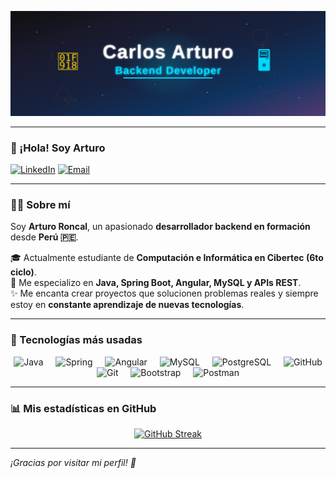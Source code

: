 
<p align="center">
  <img src="./img/carlos_arturo_svg_banner.svg" alt="Imagen"/>
</p>


---

### 👋 ¡Hola! Soy Arturo

[![LinkedIn](https://img.shields.io/badge/LinkedIn-@CarlosArturo-487FCF?style=for-the-badge&logo=LinkedIn&logoColor=white&labelColor=101010)](https://www.linkedin.com/in/carlos-ron27/)
[![Email](https://img.shields.io/badge/CarlosArturo-email-D14836?style=for-the-badge&logo=gmail&logoColor=white&labelColor=101010)](mailto:roncalhermenegildo@gmail.com)

---

### 👨‍💻 Sobre mí

Soy **Arturo Roncal**, un apasionado **desarrollador backend en formación** desde **Perú 🇵🇪**.

🎓 Actualmente estudiante de **Computación e Informática en Cibertec (6to ciclo)**.  
🚀 Me especializo en **Java, Spring Boot, Angular, MySQL y APIs REST**.  
✨ Me encanta crear proyectos que solucionen problemas reales y siempre estoy en **constante aprendizaje de nuevas tecnologías**.

---

### 🔧 Tecnologías más usadas

<div align="center">
  <img src="https://skillicons.dev/icons?i=java" height="40" alt="Java" />
  <img width="12" />
  <img src="https://skillicons.dev/icons?i=spring" height="40" alt="Spring" />
  <img width="12" />
  <img src="https://skillicons.dev/icons?i=angular" height="40" alt="Angular" />
  <img width="12" />
  <img src="https://skillicons.dev/icons?i=mysql" height="40" alt="MySQL" />
  <img width="12" />
  <img src="https://skillicons.dev/icons?i=postgres" height="40" alt="PostgreSQL" />
  <img width="12" />
  <img src="https://skillicons.dev/icons?i=github" height="40" alt="GitHub" />
  <img width="12" />
  <img src="https://skillicons.dev/icons?i=git" height="40" alt="Git" />
  <img width="12" />
  <img src="https://skillicons.dev/icons?i=bootstrap" height="40" alt="Bootstrap" />
  <img width="12" />
  <img src="https://skillicons.dev/icons?i=postman" height="40" alt="Postman" />
  <img width="12" />
</div>

---

### 📊 Mis estadísticas en GitHub

<div align="center">
  
[![GitHub Streak](https://streak-stats.demolab.com?user=ArturoRoncal2704&theme=highcontrast&border_radius=7&hide_border=true&exclude_days=Sun%2CSat&card_width=467)](https://github.com/ArturoRoncal2704)

</div>

---

*¡Gracias por visitar mi perfil! 🚀*
